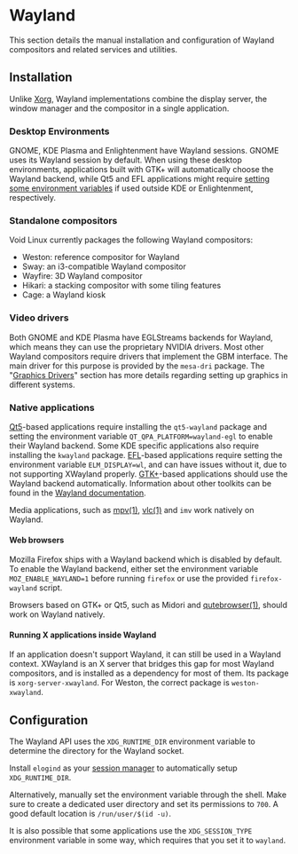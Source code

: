 # Wayland

This section details the manual installation and configuration of Wayland
compositors and related services and utilities.

## Installation

Unlike [Xorg](./xorg.md), Wayland implementations combine the display server,
the window manager and the compositor in a single application.

### Desktop Environments

GNOME, KDE Plasma and Enlightenment have Wayland sessions. GNOME uses its
Wayland session by default. When using these desktop environments, applications
built with GTK+ will automatically choose the Wayland backend, while Qt5 and EFL
applications might require [setting some environment
variables](#native-applications) if used outside KDE or Enlightenment,
respectively.

### Standalone compositors

Void Linux currently packages the following Wayland compositors:

- Weston: reference compositor for Wayland
- Sway: an i3-compatible Wayland compositor
- Wayfire: 3D Wayland compositor
- Hikari: a stacking compositor with some tiling features
- Cage: a Wayland kiosk

### Video drivers

Both GNOME and KDE Plasma have EGLStreams backends for Wayland, which means they
can use the proprietary NVIDIA drivers. Most other Wayland compositors require
drivers that implement the GBM interface. The main driver for this purpose is
provided by the `mesa-dri` package. The "[Graphics
Drivers](./graphics-drivers/index.md)" section has more details regarding
setting up graphics in different systems.

### Native applications

[Qt5](https://wayland.freedesktop.org/qt5.html)-based applications require
installing the `qt5-wayland` package and setting the environment variable
`QT_QPA_PLATFORM=wayland-egl` to enable their Wayland backend. Some KDE specific
applications also require installing the `kwayland` package.
[EFL](https://wayland.freedesktop.org/efl.html)-based applications require
setting the environment variable `ELM_DISPLAY=wl`, and can have issues without
it, due to not supporting XWayland properly.
[GTK+](https://wiki.gnome.org/Initiatives/Wayland/GTK%2B)-based applications
should use the Wayland backend automatically. Information about other toolkits
can be found in the [Wayland
documentation](https://wayland.freedesktop.org/toolkits.html).

Media applications, such as [mpv(1)](https://man.voidlinux.org/mpv.1),
[vlc(1)](https://man.voidlinux.org/vlc.1) and `imv` work natively on Wayland.

#### Web browsers

Mozilla Firefox ships with a Wayland backend which is disabled by default. To
enable the Wayland backend, either set the environment variable
`MOZ_ENABLE_WAYLAND=1` before running `firefox` or use the provided
`firefox-wayland` script.

Browsers based on GTK+ or Qt5, such as Midori and
[qutebrowser(1)](https://man.voidlinux.org/qutebrowser.1), should work on
Wayland natively.

#### Running X applications inside Wayland

If an application doesn't support Wayland, it can still be used in a Wayland
context. XWayland is an X server that bridges this gap for most Wayland
compositors, and is installed as a dependency for most of them. Its package is
`xorg-server-xwayland`. For Weston, the correct package is `weston-xwayland`.

## Configuration

The Wayland API uses the `XDG_RUNTIME_DIR` environment variable to determine the
directory for the Wayland socket.

Install `elogind` as your [session manager](../session-management.md) to
automatically setup `XDG_RUNTIME_DIR`.

Alternatively, manually set the environment variable through the shell. Make
sure to create a dedicated user directory and set its permissions to `700`. A
good default location is `/run/user/$(id -u)`.

It is also possible that some applications use the `XDG_SESSION_TYPE`
environment variable in some way, which requires that you set it to `wayland`.
